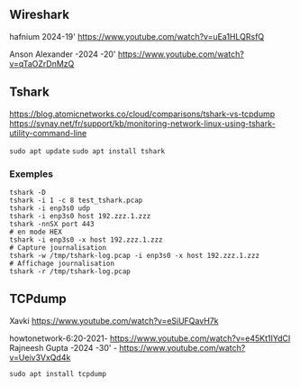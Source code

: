 
## Wireshark
hafnium 2024-19'
https://www.youtube.com/watch?v=uEa1HLQRsfQ

Anson Alexander -2024 -20'
https://www.youtube.com/watch?v=qTaOZrDnMzQ

## Tshark

https://blog.atomicnetworks.co/cloud/comparisons/tshark-vs-tcpdump
https://synay.net/fr/support/kb/monitoring-network-linux-using-tshark-utility-command-line


``sudo apt update``
``sudo apt install tshark``

### Exemples
````
tshark -D
tshark -i 1 -c 8 test_tshark.pcap
tshark -i enp3s0 udp
tshark -i enp3s0 host 192.zzz.1.zzz
tshark -nnSX port 443
# en mode HEX
tshark -i enp3s0 -x host 192.zzz.1.zzz
# Capture journalisation
tshark -w /tmp/tshark-log.pcap -i enp3s0 -x host 192.zzz.1.zzz
# Affichage journalisation
tshark -r /tmp/tshark-log.pcap 
````
## TCPdump
Xavki
https://www.youtube.com/watch?v=eSiUFQavH7k

howtonetwork-6:20-2021-
https://www.youtube.com/watch?v=e45Kt1IYdCI
Rajneesh Gupta -2024 -30' -
https://www.youtube.com/watch?v=Ueiv3VxQd4k


``sudo apt install tcpdump``